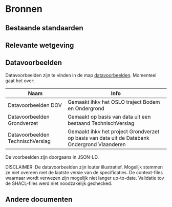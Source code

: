 # Bronnen

## Bestaande standaarden

## Relevante wetgeving

## Datavoorbeelden

Datavoorbeelden zijn te vinden in de map [datavoorbeelden](https://github.com/Informatievlaanderen/OSLOthema-bodemEnOndergrond/tree/master/resources/datavoorbeelden). Momenteel gaat het over:

|Naam|Info|
|---|---|
|Datavoorbeelden DOV|Gemaakt ihkv het OSLO traject Bodem en Ondergrond|
|Datavoorbeelden Grondverzet|Gemaakt op basis van data uit een bestaand TechnischVerslag|
|Datavoorbeelden TechnischVerslag|Gemaakt ihkv het project Grondverzet op basis van data uit de Databank Ondergrond Vlaanderen|

De voorbeelden zijn doorgaans in JSON-LD.

DISCLAIMER: De datavoorbeelden zijn louter illustratief. Mogelijk stemmen ze niet overeen met de laatste versie van de specificaties. De context-files waarnaar wordt verwezen zijn mogelijk niet langer up-to-date. Validatie tov de SHACL-files werd niet noodzakelijk gechecked.    

## Andere documenten
